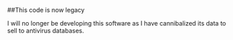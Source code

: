 ##This code is now legacy

I will no longer be developing this software as I have cannibalized its data to sell to antivirus databases.
